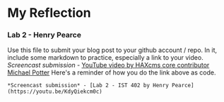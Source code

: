 # My Reflection
### Lab 2 - Henry Pearce


Use this file to submit your blog post to your github account / repo. In it, include some markdown to practice, especially a link to your video.
*Screencast submission* - [YouTube video by HAXcms core contributor Michael Potter](https://www.youtube.com/watch?v=5aPae031TxM&list=PLJQupiji7J5cGYiOflGYFwXSEoHMoowkP&index=17&t=0s)
Here's a reminder of how you do the link above as code.

```
*Screencast submission* - [Lab 2 - IST 402 by Henry Pearce](https://youtu.be/KdyQiekcm0c)
```
